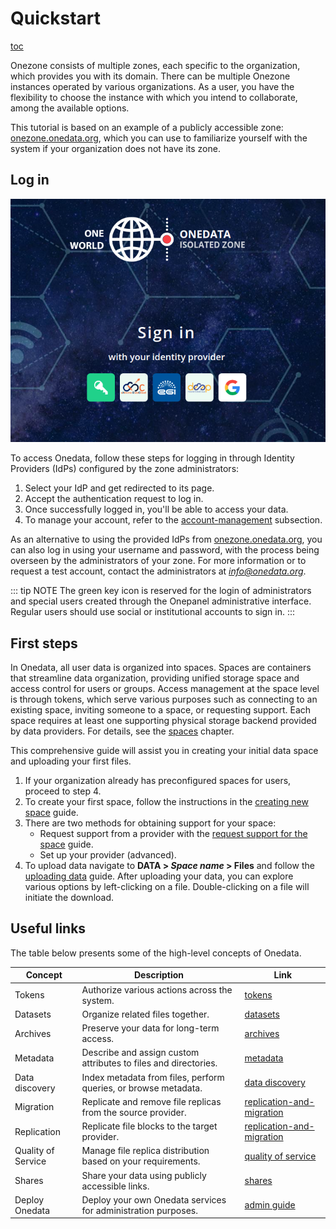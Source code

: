 # Quickstart

[toc]()

Onezone consists of multiple zones, each specific to the organization,
which provides you with its domain. There can be multiple Onezone instances
operated by various organizations. As a user, you have the flexibility to
choose the instance with which you intend to collaborate, among the available options.

This tutorial is based on an example of a publicly accessible zone:
[onezone.onedata.org](https://onezone.onedata.org/), which you can use to
familiarize yourself with the system if your organization does not have its zone.

## Log in

![log in](../../images/user-guide/quickstart/log_in.png#screenshot)

To access Onedata, follow these steps for logging in through Identity Providers
(IdPs) configured by the zone administrators:

1. Select your IdP and get redirected to its page.
2. Accept the authentication request to log in.
3. Once successfully logged in, you'll be able to access your data.
4. To manage your account, refer to the [account-management](account-management.md) subsection.

As an alternative to using the provided IdPs from [onezone.onedata.org](https://onezone.onedata.org/),
you can also log in using your username and password, with the process being overseen by the
administrators of your zone. For more information or to request a test account,
contact the administrators at *<info@onedata.org>*.

::: tip NOTE
The green key icon is reserved for the login of administrators and special users created through
the Onepanel administrative interface. Regular users should use social or institutional accounts
to sign in.
:::

## First steps

In Onedata, all user data is organized into spaces. Spaces are containers
that streamline data organization, providing unified storage space and access control
for users or groups. Access management at the space level is through tokens, which serve various
purposes such as connecting to an existing space, inviting someone to a space, or requesting support.
Each space requires at least one supporting physical storage backend provided by data providers.
For details, see the [spaces](spaces.md) chapter.

This comprehensive guide will assist you in creating your initial data space
and uploading your first files.

1. If your organization already has preconfigured spaces for users, proceed to step 4.
2. To create your first space, follow the instructions in the
   [creating new space](spaces.md#create-or-join-a-new-space) guide.
3. There are two methods for obtaining support for your space:
   * Request support from a provider with the
     [request support for the space](spaces.md#request-support-for-space) guide.
   * Set up your provider (advanced).
4. To upload data navigate to **DATA > *Space name* > Files** and follow the
   [uploading data](web-file-browser.md#uploading-data) guide. After uploading
   your data, you can explore various options by left-clicking on a file.
   Double-clicking on a file will initiate the download.

## Useful links

The table below presents some of the high-level concepts of Onedata.

| Concept            | Description                                                     | Link                                                      |
| ------------------ | --------------------------------------------------------------- | --------------------------------------------------------- |
| Tokens             | Authorize various actions across the system.                    | [tokens](tokens.md)                                       |
| Datasets           | Organize related files together.                                | [datasets](datasets.md)                                   |
| Archives           | Preserve your data for long-term access.                        | [archives](archives.md)                                   |
| Metadata           | Describe and assign custom attributes to files and directories. | [metadata](metadata.md)                                   |
| Data discovery     | Index metadata from files, perform queries, or browse metadata. | [data discovery](data-discovery.md)                       |
| Migration          | Replicate and remove file replicas from the source provider.    | [replication-and-migration](replication-and-migration.md) |
| Replication        | Replicate file blocks to the target provider.                   | [replication-and-migration](replication-and-migration.md) |
| Quality of Service | Manage file replica distribution based on your requirements.    | [quality of service](quality-of-service.md)               |
| Shares             | Share your data using publicly accessible links.                | [shares](shares.md)                                       |
| Deploy Onedata     | Deploy your own Onedata services for administration purposes.   | [admin guide](../admin-guide/overview.md)                 |
